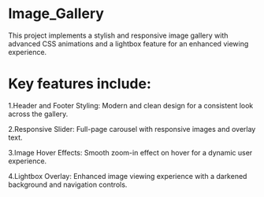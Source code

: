 # Image_Gallery
This project implements a stylish and responsive image gallery with advanced CSS animations and a lightbox feature for an enhanced viewing experience.
# Key features include:
1.Header and Footer Styling: Modern and clean design for a consistent look across the gallery.

2.Responsive Slider: Full-page carousel with responsive images and overlay text.

3.Image Hover Effects: Smooth zoom-in effect on hover for a dynamic user experience.

4.Lightbox Overlay: Enhanced image viewing experience with a darkened background and navigation controls.
